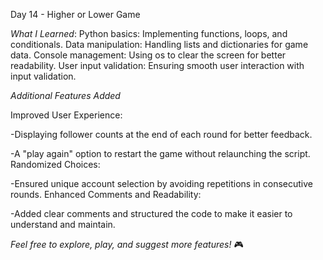 Day 14 - Higher or Lower Game 

*What I Learned*:
Python basics: Implementing functions, loops, and conditionals.
Data manipulation: Handling lists and dictionaries for game data.
Console management: Using os to clear the screen for better readability.
User input validation: Ensuring smooth user interaction with input validation.

*Additional Features Added*

Improved User Experience:

-Displaying follower counts at the end of each round for better feedback.

-A "play again" option to restart the game without relaunching the script.
Randomized Choices:

-Ensured unique account selection by avoiding repetitions in consecutive rounds.
Enhanced Comments and Readability:

-Added clear comments and structured the code to make it easier to understand and maintain.

*Feel free to explore, play, and suggest more features!* 🎮
